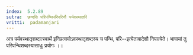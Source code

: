 ```yaml
---
index:  5.2.89
sutra:  छन्दसि परिपन्थिपरिपरिणौ पर्यवस्थातरि
vritti:  padamanjari
---
```


अत्र पर्यवस्थातृशब्दात्स्वार्थे इनिप्रत्ययोऽवस्थातृशब्दस्य च पन्थि, परि--इत्येतावादेशौ निपात्येते। भाषायां तु परिपन्थिशब्दस्यासाधुः प्रयोगः ।।

